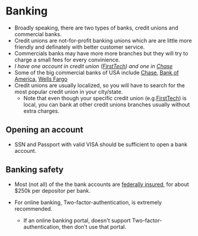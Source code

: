 # Banking

- Broadly speaking, there are two types of banks, credit unions and commercial banks.
- Credit unions are not-for-profit banking unions which are are little more friendly and definately with better customer service.
- Commercials banks may have more more branches but they will try to charge a small fees for every convinience.
- _I have one account in credit union ([FirstTech]) and one in [Chase]_
- Some of the big commercial banks of USA include [Chase], [Bank of America], [Wells Fargo]
- Credit unions are usually localized, so you will have to search for the most popular credit union in your city/state.
  - Note that even though your specific credit union (e.g.[FirstTech]) is local, you can bank at other credit unions branches usually without extra charges.

## Opening an account
- SSN and Passport with valid VISA should be sufficient to open a bank account.

## Banking safety
- Most (not all) of the the bank accounts are [federally insured], for about $250k per depositor per bank.
- For online banking, Two-factor-authentication, is extremely recommended.
  - If an online banking portal, doesn't support Two-factor-authentication, then don't use that portal.
  
   [FirstTech]: <https://www.firsttechfed.com>
   [Chase]: <http://chase.com/>
   [Bank of America]: <http://bankofamerica.com>
   [Wells Fargo]: <http://wellsfargo.com>
   [federally insured]: <http://www.money-rates.com/basicguides/cd/fdic-insurance-limits.htm>
   [Two-factor-authentication]: <https://en.wikipedia.org/wiki/Multi-factor_authentication>
